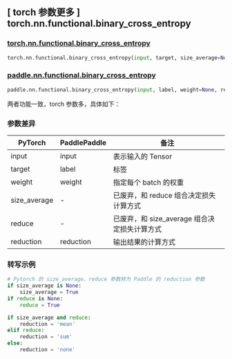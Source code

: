 ## [ torch 参数更多 ] torch.nn.functional.binary_cross_entropy

### [torch.nn.functional.binary_cross_entropy](https://pytorch.org/docs/2.0/generated/torch.nn.functional.binary_cross_entropy.html?highlight=binary_cross_entropy#torch.nn.functional.binary_cross_entropy)

```python
torch.nn.functional.binary_cross_entropy(input, target, size_average=None, reduce=None, reduction='mean')
```

### [paddle.nn.functional.binary_cross_entropy](https://www.paddlepaddle.org.cn/documentation/docs/zh/api/paddle/nn/functional/binary_cross_entropy_cn.html#binary-cross-entropy)

```python
paddle.nn.functional.binary_cross_entropy(input, label, weight=None, reduction='mean', name=None)
```

两者功能一致，torch 参数多，具体如下：
### 参数差异
| PyTorch       | PaddlePaddle | 备注                                                   |
| ------------- | ------------ | ------------------------------------------------------ |
| input         | input        | 表示输入的 Tensor                                       |
| target        | label        | 标签                                                   |
| weight        | weight       | 指定每个 batch 的权重                                      |
| size_average  | -            | 已废弃，和 reduce 组合决定损失计算方式                      |
| reduce        | -            | 已废弃，和 size_average 组合决定损失计算方式                |
| reduction     | reduction    | 输出结果的计算方式                                       |


### 转写示例

```python
# Pytorch 的 size_average、reduce 参数转为 Paddle 的 reduction 参数
if size_average is None:
    size_average = True
if reduce is None:
    reduce = True

if size_average and reduce:
    reduction = 'mean'
elif reduce:
    reduction = 'sum'
else:
    reduction = 'none'
```
